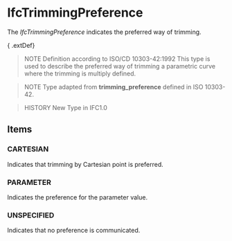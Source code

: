 # IfcTrimmingPreference

The _IfcTrimmingPreference_ indicates the preferred way of trimming.<!-- end of definition -->

{ .extDef}
> NOTE  Definition according to ISO/CD 10303-42:1992
> This type is used to describe the preferred way of trimming a parametric curve where the trimming is multiply defined.

> NOTE  Type adapted from **trimming_preference** defined in ISO 10303-42.

> HISTORY  New Type in IFC1.0

## Items

### CARTESIAN
Indicates that trimming by Cartesian point is preferred.

### PARAMETER
Indicates the preference for the parameter value.

### UNSPECIFIED
Indicates that no preference is communicated.
